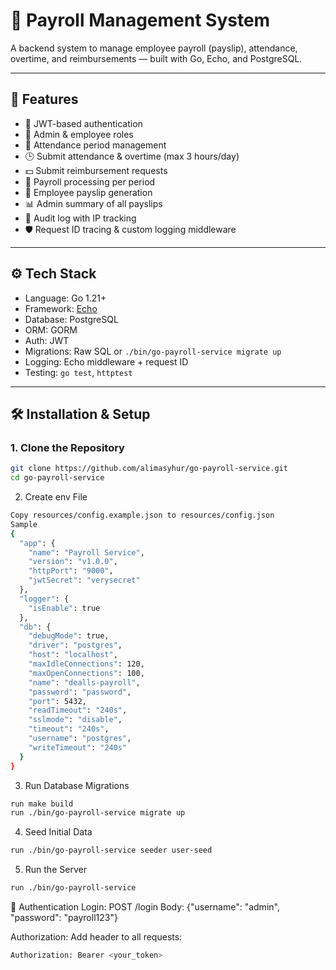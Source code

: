 # 🧾 Payroll Management System

A backend system to manage employee payroll (payslip), attendance, overtime, and reimbursements — built with Go, Echo, and PostgreSQL.

---

## 🚀 Features

- 🔐 JWT-based authentication
- 👥 Admin & employee roles
- 📆 Attendance period management
- 🕒 Submit attendance & overtime (max 3 hours/day)
- 💵 Submit reimbursement requests
- 💼 Payroll processing per period
- 📄 Employee payslip generation
- 📊 Admin summary of all payslips
- 🧾 Audit log with IP tracking
- 🛡 Request ID tracing & custom logging middleware

---

## ⚙️ Tech Stack

- Language: Go 1.21+
- Framework: [Echo](https://echo.labstack.com)
- Database: PostgreSQL
- ORM: GORM
- Auth: JWT
- Migrations: Raw SQL or `./bin/go-payroll-service migrate up`
- Logging: Echo middleware + request ID
- Testing: `go test`, `httptest`

---

## 🛠 Installation & Setup

### 1. Clone the Repository

```bash
git clone https://github.com/alimasyhur/go-payroll-service.git
cd go-payroll-service
```

2. Create env File
```bash
Copy resources/config.example.json to resources/config.json
Sample
{
  "app": {
    "name": "Payroll Service",
    "version": "v1.0.0",
    "httpPort": "9000",
    "jwtSecret": "verysecret"
  },
  "logger": {
    "isEnable": true
  },
  "db": {
    "debugMode": true,
    "driver": "postgres",
    "host": "localhost",
    "maxIdleConnections": 120,
    "maxOpenConnections": 100,
    "name": "dealls-payroll",
    "password": "password",
    "port": 5432,
    "readTimeout": "240s",
    "sslmode": "disable",
    "timeout": "240s",
    "username": "postgres",
    "writeTimeout": "240s"
  }
}
```

3. Run Database Migrations
```bash
run make build
run ./bin/go-payroll-service migrate up
```

4. Seed Initial Data
```bash
run ./bin/go-payroll-service seeder user-seed
```

5. Run the Server
```bash
run ./bin/go-payroll-service
```

🔐 Authentication
Login:
POST /login
Body: {"username": "admin", "password": "payroll123"}

Authorization:
Add header to all requests:
```bash
Authorization: Bearer <your_token>
```
